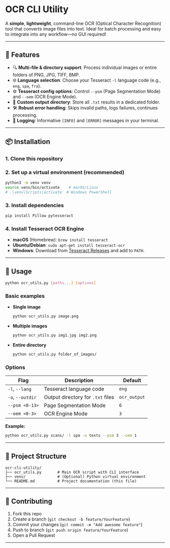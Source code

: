# OCR CLI Utility

A **simple**, **lightweight**, command-line OCR (Optical Character Recognition) tool that converts image files into text. Ideal for batch processing and easy to integrate into any workflow—no GUI required!

---

## 🎯 Features

- 🔍 **Multi-file & directory support**: Process individual images or entire folders of PNG, JPG, TIFF, BMP.
- 🌐 **Language selection**: Choose your Tesseract `-l` language code (e.g., `eng`, `spa`, `fra`).
- ⚙️ **Tesseract config options**: Control `--psm` (Page Segmentation Mode) and `--oem` (OCR Engine Mode).
- 📂 **Custom output directory**: Store all `.txt` results in a dedicated folder.
- 🛠️ **Robust error handling**: Skips invalid paths, logs failures, continues processing.
- 📄 **Logging**: Informative `[INFO]` and `[ERROR]` messages in your terminal.

---

## 📦 Installation

### 1. Clone this repository

### 2. Set up a virtual environment (recommended)
```bash
python3 -m venv venv
source venv/bin/activate    # macOS/Linux
# .\venv\Scripts\activate  # Windows PowerShell
```

### 3. Install dependencies
```bash
pip install Pillow pytesseract
```

### 4. Install Tesseract OCR Engine
- **macOS** (Homebrew): `brew install tesseract`
- **Ubuntu/Debian**: `sudo apt-get install tesseract-ocr`
- **Windows**: Download from [Tesseract Releases](https://github.com/tesseract-ocr/tesseract/releases) and add to `PATH`.

---

## 🚀 Usage

```bash
python ocr_utils.py [paths...] [options]
```

### Basic examples

- **Single image**
  ```bash
  python ocr_utils.py image.png
  ```

- **Multiple images**
  ```bash
  python ocr_utils.py img1.jpg img2.png
  ```

- **Entire directory**
  ```bash
  python ocr_utils.py folder_of_images/
  ```

### Options

| Flag                | Description                                      | Default    |
| ------------------- | ------------------------------------------------ | ---------- |
| `-l`, `--lang`      | Tesseract language code                          | `eng`      |
| `-o`, `--outdir`    | Output directory for `.txt` files                | `ocr_output` |
| `--psm <0-13>`      | Page Segmentation Mode                           | `6`        |
| `--oem <0-3>`       | OCR Engine Mode                                  | `3`        |

**Example:**
```bash
python ocr_utils.py scans/ -l spa -o texts --psm 3 --oem 1
```

---

## 📂 Project Structure

```text
ocr-cli-utility/
├── ocr_utils.py       # Main OCR script with CLI interface
├── venv/              # (Optional) Python virtual environment
└── README.md          # Project documentation (this file)
```

---

## 🤝 Contributing

1. Fork this repo
2. Create a branch (`git checkout -b feature/YourFeature`)
3. Commit your changes (`git commit -m "Add awesome feature"`)
4. Push to branch (`git push origin feature/YourFeature`)
5. Open a Pull Request

---
